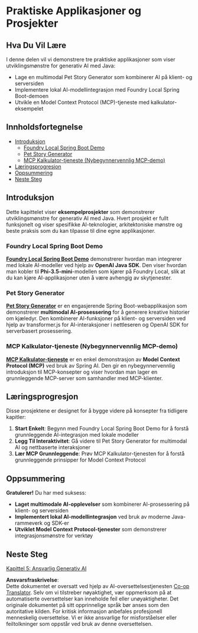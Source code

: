 <!--
CO_OP_TRANSLATOR_METADATA:
{
  "original_hash": "df269f529a172a0197ef28460bf1da9f",
  "translation_date": "2025-07-25T11:32:50+00:00",
  "source_file": "04-PracticalSamples/README.md",
  "language_code": "no"
}
-->
# Praktiske Applikasjoner og Prosjekter

## Hva Du Vil Lære
I denne delen vil vi demonstrere tre praktiske applikasjoner som viser utviklingsmønstre for generativ AI med Java:
- Lage en multimodal Pet Story Generator som kombinerer AI på klient- og serversiden
- Implementere lokal AI-modellintegrasjon med Foundry Local Spring Boot-demoen
- Utvikle en Model Context Protocol (MCP)-tjeneste med kalkulator-eksempelet

## Innholdsfortegnelse

- [Introduksjon](../../../04-PracticalSamples)
  - [Foundry Local Spring Boot Demo](../../../04-PracticalSamples)
  - [Pet Story Generator](../../../04-PracticalSamples)
  - [MCP Kalkulator-tjeneste (Nybegynnervennlig MCP-demo)](../../../04-PracticalSamples)
- [Læringsprogresjon](../../../04-PracticalSamples)
- [Oppsummering](../../../04-PracticalSamples)
- [Neste Steg](../../../04-PracticalSamples)

## Introduksjon

Dette kapittelet viser **eksempelprosjekter** som demonstrerer utviklingsmønstre for generativ AI med Java. Hvert prosjekt er fullt funksjonelt og viser spesifikke AI-teknologier, arkitektoniske mønstre og beste praksis som du kan tilpasse til dine egne applikasjoner.

### Foundry Local Spring Boot Demo

**[Foundry Local Spring Boot Demo](foundrylocal/README.md)** demonstrerer hvordan man integrerer med lokale AI-modeller ved hjelp av **OpenAI Java SDK**. Den viser hvordan man kobler til **Phi-3.5-mini**-modellen som kjører på Foundry Local, slik at du kan kjøre AI-applikasjoner uten å være avhengig av skytjenester.

### Pet Story Generator

**[Pet Story Generator](petstory/README.md)** er en engasjerende Spring Boot-webapplikasjon som demonstrerer **multimodal AI-prosessering** for å generere kreative historier om kjæledyr. Den kombinerer AI-funksjoner på klient- og serversiden ved hjelp av transformer.js for AI-interaksjoner i nettleseren og OpenAI SDK for serverbasert prosessering.

### MCP Kalkulator-tjeneste (Nybegynnervennlig MCP-demo)

**[MCP Kalkulator-tjeneste](mcp/calculator/README.md)** er en enkel demonstrasjon av **Model Context Protocol (MCP)** ved bruk av Spring AI. Den gir en nybegynnervennlig introduksjon til MCP-konsepter og viser hvordan man lager en grunnleggende MCP-server som samhandler med MCP-klienter.

## Læringsprogresjon

Disse prosjektene er designet for å bygge videre på konsepter fra tidligere kapitler:

1. **Start Enkelt**: Begynn med Foundry Local Spring Boot Demo for å forstå grunnleggende AI-integrasjon med lokale modeller
2. **Legg Til Interaktivitet**: Gå videre til Pet Story Generator for multimodal AI og nettbaserte interaksjoner
3. **Lær MCP Grunnleggende**: Prøv MCP Kalkulator-tjenesten for å forstå grunnleggende prinsipper for Model Context Protocol

## Oppsummering

**Gratulerer!** Du har med suksess:

- **Laget multimodale AI-opplevelser** som kombinerer AI-prosessering på klient- og serversiden
- **Implementert lokal AI-modellintegrasjon** ved bruk av moderne Java-rammeverk og SDK-er
- **Utviklet Model Context Protocol-tjenester** som demonstrerer integrasjonsmønstre for verktøy

## Neste Steg

[Kapittel 5: Ansvarlig Generativ AI](../05-ResponsibleGenAI/README.md)

**Ansvarsfraskrivelse**:  
Dette dokumentet er oversatt ved hjelp av AI-oversettelsestjenesten [Co-op Translator](https://github.com/Azure/co-op-translator). Selv om vi tilstreber nøyaktighet, vær oppmerksom på at automatiserte oversettelser kan inneholde feil eller unøyaktigheter. Det originale dokumentet på sitt opprinnelige språk bør anses som den autoritative kilden. For kritisk informasjon anbefales profesjonell menneskelig oversettelse. Vi er ikke ansvarlige for misforståelser eller feiltolkninger som oppstår ved bruk av denne oversettelsen.